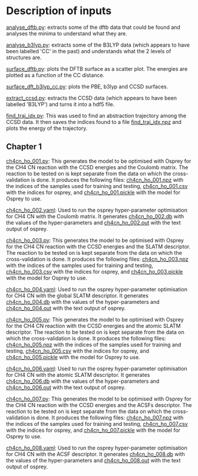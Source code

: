 # Description of inputs

[analyse_dftb.py](./analyse_dftb.py): extracts some of the dftb data that could be found and analyses the minima to understand what they are.

[analyse_b3lyp.py](./analyse_b3lyp.py): extracts some of the B3LYP data (which appears to have been labelled 'CC' in the past) and understands what the 2 levels of structures are.

[surface_dftb.py](./surface_dftb.py): plots the DFTB surface as a scatter plot. The energies are plotted as a function of the CC distance.

[surface_dft_b3lyp_cc.py](./surface_dft_b3lyp_cc.py): plots the PBE, b3lyp and CCSD surfaces.

[extract_ccsd.py](./extract_ccsd.py): extracts the CCSD data (which appears to have been labelled 'B3LYP') and turns it into a hdf5 file.

[find_traj_idx.py](./find_traj_idx.py): This was used to find an abstraction trajectory among the CCSD data. It then saves the indices found to a file [find_traj_idx.npz](../outputs/find_traj_idx.npz) and plots the energy of the trajectory.

## Chapter 1
[ch4cn_ho_001.py](./ch4cn_ho_001.py): This generates the model to be optimised with Osprey for the CH4 CN reaction with the CCSD energies and the Coulomb matrix. The reaction to be tested on is kept separate from the data on which the cross-validation is done. It produces the following files: [ch4cn_ho_001.npz](../outputs/ch4cn_ho_001.npz) with the indices of the samples used for training and testing, [ch4cn_ho_001.csv](../outputs/ch4cn_ho_001.csv) with the indices for osprey, and [ch4cn_ho_001.pickle](../outputs/ch4cn_ho_001.pickle) with the model for Osprey to use.

[ch4cn_ho_002.yaml](./ch4cn_ho_002.yaml): Used to run the osprey hyper-parameter optimisation for CH4 CN with the Coulomb matrix. It generates [ch4cn_ho_002.db](../outputs/ch4cn_ho_002.db) with the values of the hyper-parameters and [ch4cn_ho_002.out](../outputs/ch4cn_ho_002.out) with the text output of osprey.

[ch4cn_ho_003.py](./ch4cn_ho_003.py): This generates the model to be optimised with Osprey for the CH4 CN reaction with the CCSD energies and the SLATM descriptor. The reaction to be tested on is kept separate from the data on which the cross-validation is done. It produces the following files: [ch4cn_ho_003.npz](../outputs/ch4cn_ho_003.npz) with the indices of the samples used for training and testing, [ch4cn_ho_003.csv](../outputs/ch4cn_ho_003.csv) with the indices for osprey, and [ch4cn_ho_003.pickle](../outputs/ch4cn_ho_003.pickle) with the model for Osprey to use.

[ch4cn_ho_004.yaml](./ch4cn_ho_004.yaml): Used to run the osprey hyper-parameter optimisation for CH4 CN with the global SLATM descriptor. It generates [ch4cn_ho_004.db](../outputs/ch4cn_ho_004.db) with the values of the hyper-parameters and [ch4cn_ho_004.out](../outputs/ch4cn_ho_004.out) with the text output of osprey.

[ch4cn_ho_005.py](./ch4cn_ho_005.py): This generates the model to be optimised with Osprey for the CH4 CN reaction with the CCSD energies and the atomic SLATM descriptor. The reaction to be tested on is kept separate from the data on which the cross-validation is done. It produces the following files: [ch4cn_ho_005.npz](../outputs/ch4cn_ho_005.npz) with the indices of the samples used for training and testing, [ch4cn_ho_005.csv](../outputs/ch4cn_ho_005.csv) with the indices for osprey, and [ch4cn_ho_005.pickle](../outputs/ch4cn_ho_005.pickle) with the model for Osprey to use.

[ch4cn_ho_006.yaml](./ch4cn_ho_006.yaml): Used to run the osprey hyper-parameter optimisation for CH4 CN with the atomic SLATM descriptor. It generates [ch4cn_ho_006.db](../outputs/ch4cn_ho_006.db) with the values of the hyper-parameters and [ch4cn_ho_006.out](../outputs/ch4cn_ho_006.out) with the text output of osprey.

[ch4cn_ho_007.py](./ch4cn_ho_007.py): This generates the model to be optimised with Osprey for the CH4 CN reaction with the CCSD energies and the ACSFs descriptor. The reaction to be tested on is kept separate from the data on which the cross-validation is done. It produces the following files: [ch4cn_ho_007.npz](../outputs/ch4cn_ho_007.npz) with the indices of the samples used for training and testing, [ch4cn_ho_007.csv](../outputs/ch4cn_ho_007.csv) with the indices for osprey, and [ch4cn_ho_007.pickle](../outputs/ch4cn_ho_007.pickle) with the model for Osprey to use.

[ch4cn_ho_008.yaml](./ch4cn_ho_008.yaml): Used to run the osprey hyper-parameter optimisation for CH4 CN with the ACSF descriptor. It generates [ch4cn_ho_008.db](../outputs/ch4cn_ho_008.db) with the values of the hyper-parameters and [ch4cn_ho_008.out](../outputs/ch4cn_ho_008.out) with the text output of osprey.
